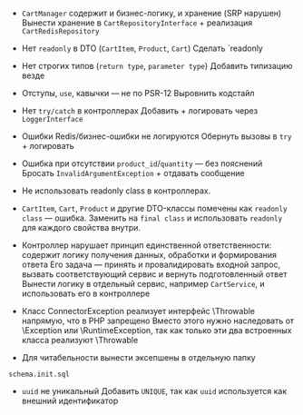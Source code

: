- `CartManager` содержит и бизнес-логику, и хранение (SRP нарушен)
  Вынести хранение в `CartRepositoryInterface` + реализация `CartRedisRepository`

- Нет `readonly` в DTO (`CartItem`, `Product`, `Cart`)
  Сделать `readonly

- Нет строгих типов (`return type`, `parameter type`)
  Добавить типизацию везде

- Отступы, `use`, кавычки — не по PSR-12
  Выровнить кодстайл

- Нет `try/catch` в контроллерах
  Добавить + логировать через `LoggerInterface`

- Ошибки Redis/бизнес-ошибки не логируются
  Обернуть вызовы в `try` + логировать

- Ошибка при отсутствии `product_id`/`quantity` — без пояснений
  Бросать `InvalidArgumentException` + отдавать сообщение

-  Не использовать readonly class в контроллерах.

- `CartItem`, `Cart`, `Product` и другие DTO-классы помечены как `readonly class` — ошибка.
  Заменить на `final class` и использовать `readonly` для каждого свойства внутри.

- Контроллер нарушает принцип единственной ответственности: содержит логику получения данных, обработки и формирования ответа
  Его задача — принять и провалидировать входной запрос, вызвать соответствующий сервис и вернуть подготовленный ответ
  Вынести логику в отдельный сервис, например `CartService`, и использовать его в контроллере

- Класс ConnectorException реализует интерфейс \Throwable напрямую, что в PHP запрещено
  Вместо этого нужно наследовать от \Exception или \RuntimeException, так как только эти два встроенных класса реализуют \Throwable

- Для читабельности вынести эксепшены в отдельную папку

`schema.init.sql`

-  `uuid` не уникальный
   Добавить `UNIQUE`, так как `uuid` используется как внешний идентификатор